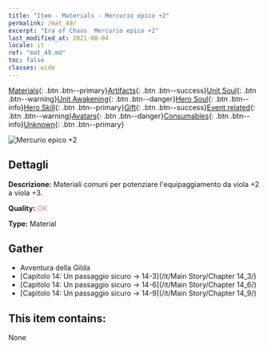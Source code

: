 ```yaml
---
title: "Item - Materials - Mercurio epico +2"
permalink: /mat_49/
excerpt: "Era of Chaos  Mercurio epico +2"
last_modified_at: 2021-08-04
locale: it
ref: "mat_49.md"
toc: false
classes: wide
---
```

 [Materials](/ItemsIT/){: .btn .btn--primary}[Artifacts](/ItemsIT/Artifacts/){: .btn .btn--success}[Unit Soul](/ItemsIT/UnitSoul/){: .btn .btn--warning}[Unit Awakening](/ItemsIT/UnitAwakening/){: .btn .btn--danger}[Hero Soul](/ItemsIT/HeroSoul/){: .btn .btn--info}[Hero Skill](/ItemsIT/HeroSkill/){: .btn .btn--primary}[Gift](/ItemsIT/Gift/){: .btn .btn--success}[Event related](/ItemsIT/Events/){: .btn .btn--warning}[Avatars](/ItemsIT/Avatars/){: .btn .btn--danger}[Consumables](/ItemsIT/Consumables/){: .btn .btn--info}[Unknown](/ItemsIT/Unknown/){: .btn .btn--primary}

 ![Mercurio epico +2](/images/t/i_cailiao_shuiyin2.png)

## Dettagli
 **Descrizione:** Materiali comuni per potenziare l'equipaggiamento da viola +2 a viola +3.

 **Quality:** <span style="color: #DA70D6">OK</span>

 **Type:** Material

## Gather

*    Avventura della Gilda 
*    [Capitolo 14: Un passaggio sicuro -> 14-3](/it/Main Story/Chapter 14_3/) 
*    [Capitolo 14: Un passaggio sicuro -> 14-6](/it/Main Story/Chapter 14_6/) 
*    [Capitolo 14: Un passaggio sicuro -> 14-9](/it/Main Story/Chapter 14_9/) 

## This item contains:

  None


